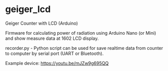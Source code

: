# geiger_lcd
Geiger Counter with LCD (Arduino)

Firmware for calculating power of radiation using Arduino Nano (or Mini) and show measure data at 1602 LCD display.

recorder.py - Python script can be used for save realtime data from counter to computer by serial port (UART or Bluetooth).

Example device: https://youtu.be/mJZw9g695QQ

